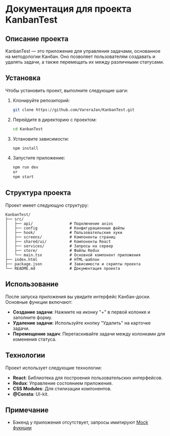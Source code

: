 # Документация для проекта KanbanTest

## Описание проекта

KanbanTest — это приложение для управления задачами, основанное на методологии Канбан. Оно позволяет пользователям создавать и удалять задачи, а также перемещать их между различными статусами.

## Установка

Чтобы установить проект, выполните следующие шаги:

1. Клонируйте репозиторий:

   ```bash
   git clone https://github.com/VareraJan/KanbanTest.git
   ```

2. Перейдите в директорию с проектом:

   ```bash
   cd KanbanTest
   ```

3. Установите зависимости:

   ```bash
   npm install
   ```

4. Запустите приложение:
   ```bash
   npm run dev
   or
   npm start
   ```

## Структура проекта

Проект имеет следующую структуру:

```
KanbanTest/
├── src/
│   ├── api/                # Подключение axios
│   ├── config              # Конфигурационные файлы
│   ├── hook/               # Пользовательские хуки
│   ├── screens/            # Компоненты страниц
│   ├── shared/ui/          # Компоненты React
│   ├── services/           # Запросы на сервер
│   ├── store/              # Файлы Redux
│   └── main.tsx            # Основной компонент приложения
├── index.html              # HTML-шаблон
├── package.json            # Зависимости и скрипты проекта
└── README.md               # Документация проекта
```

## Использование

После запуска приложения вы увидите интерфейс Канбан-доски. Основные функции включают:

- **Создание задачи**: Нажмите на иконку "+" в первой колонке и заполните форму.
- **Удаление задачи**: Используйте кнопку "Удалить" на карточке задачи.
- **Перемещение задач**: Перетаскивайте задачи между колонками для изменения статуса.

## Технологии

Проект использует следующие технологии:

- **React**: Библиотека для построения пользовательских интерфейсов.
- **Redux**: Управление состоянием приложения.
- **CSS Modules**: Для стилизации компонентов.
- **@Consta**: UI-kit.

## Примечание

- Бэкенд у приложения отсутствует, запросы имитируют [Mock фукнции](/src/services/backendMock.ts)

